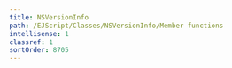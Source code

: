 ```yaml
---
title: NSVersionInfo
path: /EJScript/Classes/NSVersionInfo/Member functions
intellisense: 1
classref: 1
sortOrder: 8705
---
```





